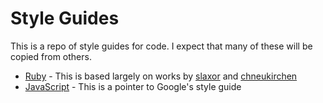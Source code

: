 Style Guides
============

This is a repo of style guides for code. I expect that many of these will be copied from others.

* [Ruby](styleguide/blob/master/ruby.markdown) - This is based largely on works by [slaxor](http://github.com/slaxor/styleguide) and [chneukirchen](http://github.com/chneukirchen/styleguide)
* [JavaScript](http://google-styleguide.googlecode.com/svn/trunk/javascriptguide.xml) - This is a pointer to Google's style guide
